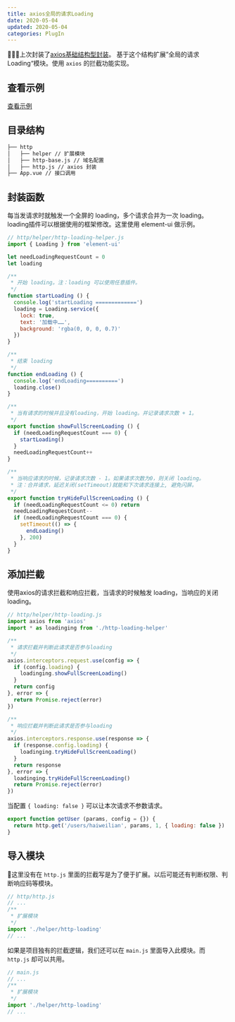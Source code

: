 ```yaml
---
title: axios全局的请求Loading
date: 2020-05-04
updated: 2020-05-04
categories: PlugIn
---
```


上次封装了[axios基础结构型封装](./axios基础结构型封装.md)。
基于这个结构扩展”全局的请求Loading“模块。使用 `axios` 的拦截功能实现。

## 查看示例

[查看示例](https://github.com/haiweilian/laboratory/tree/master/PlugIn/axios-global-config)

## 目录结构

```sh
├── http
│   ├── helper // 扩展模块
│   ├── http-base.js // 域名配置
│   ├── http.js // axios 封装
├── App.vue // 接口调用
```

## 封装函数

每当发请求时就触发一个全屏的 loading，多个请求合并为一次 loading。
loading插件可以根据使用的框架修改。这里使用 element-ui 做示例。

```javascript
// http/helper/http-loading-helper.js
import { Loading } from 'element-ui'

let needLoadingRequestCount = 0
let loading

/**
 * 开始 loading。注：loading 可以使用任意插件。
 */
function startLoading () {
  console.log('startLoading =============')
  loading = Loading.service({
    lock: true,
    text: '加载中……',
    background: 'rgba(0, 0, 0, 0.7)'
  })
}

/**
 * 结束 loading
 */
function endLoading () {
  console.log('endLoading==========')
  loading.close()
}

/**
 * 当有请求的时候并且没有loading，开始 loading。并记录请求次数 + 1。
 */
export function showFullScreenLoading () {
  if (needLoadingRequestCount === 0) {
    startLoading()
  }
  needLoadingRequestCount++
}

/**
 * 当响应请求的时候，记录请求次数 - 1。如果请求次数为0，则关闭 loading。
 * 注：合并请求，延迟关闭(setTimeout)就能和下次请求连接上, 避免闪屏。
 */
export function tryHideFullScreenLoading () {
  if (needLoadingRequestCount <= 0) return
  needLoadingRequestCount--
  if (needLoadingRequestCount === 0) {
    setTimeout(() => {
      endLoading()
    }, 200)
  }
}
```

## 添加拦截

使用axios的请求拦截和响应拦截，当请求的时候触发 loading，当响应的关闭 loading。

```javascript
// http/helper/http-loading.js
import axios from 'axios'
import * as loadinging from './http-loading-helper'

/**
 * 请求拦截并判断此请求是否参与loading
 */
axios.interceptors.request.use(config => {
  if (config.loading) {
    loadinging.showFullScreenLoading()
  }
  return config
}, error => {
  return Promise.reject(error)
})

/**
 * 响应拦截并判断此请求是否参与loading
 */
axios.interceptors.response.use(response => {
  if (response.config.loading) {
    loadinging.tryHideFullScreenLoading()
  }
  return response
}, error => {
  loadinging.tryHideFullScreenLoading()
  return Promise.reject(error)
})
```

当配置 `{ loading: false }` 可以让本次请求不参数请求。

```javascript
export function getUser (params, config = {}) {
  return http.get('/users/haiweilian', params, 1, { loading: false })
}
```

## 导入模块

这里没有在 `http.js` 里面的拦截写是为了便于扩展。以后可能还有判断权限、判断响应码等模块。

```javascript
// http/http.js
// ...
/**
 * 扩展模块
 */
import './helper/http-loading'
// ...
```

如果是项目独有的拦截逻辑，我们还可以在 `main.js` 里面导入此模块。而 `http.js` 却可以共用。

```javascript
// main.js
// ...
/**
 * 扩展模块
 */
import './helper/http-loading'
// ...
```

